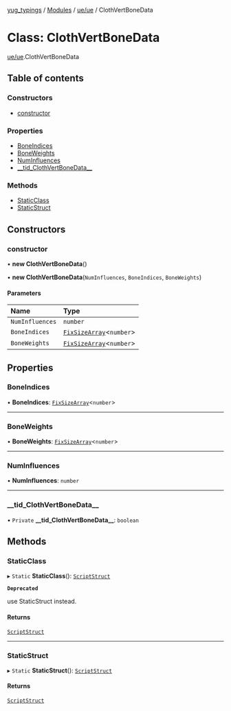 [yug_typings](../README.md) / [Modules](../modules.md) / [ue/ue](../modules/ue_ue.md) / ClothVertBoneData

# Class: ClothVertBoneData

[ue/ue](../modules/ue_ue.md).ClothVertBoneData

## Table of contents

### Constructors

- [constructor](ue_ue.ClothVertBoneData.md#constructor)

### Properties

- [BoneIndices](ue_ue.ClothVertBoneData.md#boneindices)
- [BoneWeights](ue_ue.ClothVertBoneData.md#boneweights)
- [NumInfluences](ue_ue.ClothVertBoneData.md#numinfluences)
- [\_\_tid\_ClothVertBoneData\_\_](ue_ue.ClothVertBoneData.md#__tid_clothvertbonedata__)

### Methods

- [StaticClass](ue_ue.ClothVertBoneData.md#staticclass)
- [StaticStruct](ue_ue.ClothVertBoneData.md#staticstruct)

## Constructors

### constructor

• **new ClothVertBoneData**()

• **new ClothVertBoneData**(`NumInfluences`, `BoneIndices`, `BoneWeights`)

#### Parameters

| Name | Type |
| :------ | :------ |
| `NumInfluences` | `number` |
| `BoneIndices` | [`FixSizeArray`](../interfaces/ue_puerts.FixSizeArray.md)<`number`\> |
| `BoneWeights` | [`FixSizeArray`](../interfaces/ue_puerts.FixSizeArray.md)<`number`\> |

## Properties

### BoneIndices

• **BoneIndices**: [`FixSizeArray`](../interfaces/ue_puerts.FixSizeArray.md)<`number`\>

___

### BoneWeights

• **BoneWeights**: [`FixSizeArray`](../interfaces/ue_puerts.FixSizeArray.md)<`number`\>

___

### NumInfluences

• **NumInfluences**: `number`

___

### \_\_tid\_ClothVertBoneData\_\_

• `Private` **\_\_tid\_ClothVertBoneData\_\_**: `boolean`

## Methods

### StaticClass

▸ `Static` **StaticClass**(): [`ScriptStruct`](ue_ue.ScriptStruct.md)

**`Deprecated`**

use StaticStruct instead.

#### Returns

[`ScriptStruct`](ue_ue.ScriptStruct.md)

___

### StaticStruct

▸ `Static` **StaticStruct**(): [`ScriptStruct`](ue_ue.ScriptStruct.md)

#### Returns

[`ScriptStruct`](ue_ue.ScriptStruct.md)
